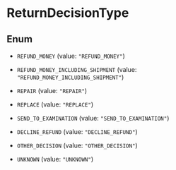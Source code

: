 

# ReturnDecisionType

## Enum


* `REFUND_MONEY` (value: `"REFUND_MONEY"`)

* `REFUND_MONEY_INCLUDING_SHIPMENT` (value: `"REFUND_MONEY_INCLUDING_SHIPMENT"`)

* `REPAIR` (value: `"REPAIR"`)

* `REPLACE` (value: `"REPLACE"`)

* `SEND_TO_EXAMINATION` (value: `"SEND_TO_EXAMINATION"`)

* `DECLINE_REFUND` (value: `"DECLINE_REFUND"`)

* `OTHER_DECISION` (value: `"OTHER_DECISION"`)

* `UNKNOWN` (value: `"UNKNOWN"`)



